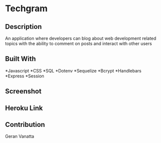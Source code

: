 # Techgram

## Description
An application where developers can blog about web development related topics with the ability to comment on posts and interact with other users

## Built With 
*Javascript
*CSS
*SQL
*Dotenv
*Sequelize
*Bcrypt
*Handlebars
*Express
*Session

## Screenshot

## Heroku Link

## Contribution
Geran Vanatta
